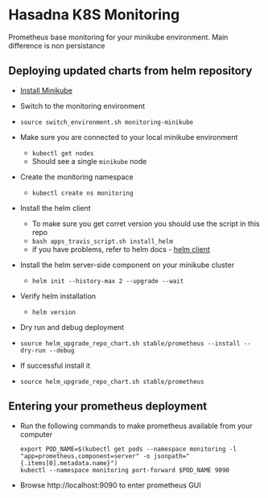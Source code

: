 # Hasadna K8S Monitoring

Prometheus base monitoring for your minikube environment.
Main difference is non persistance

## Deploying updated charts from helm repository
* [Install Minikube](https://kubernetes.io/docs/tasks/tools/install-minikube/)
* Switch to the monitoring environment
 * `source switch_environment.sh monitoring-minikube`
* Make sure you are connected to your local minikube environment
  * `kubectl get nodes`
  * Should see a single `minikube` node
* Create the monitoring namespace
  * `kubectl create ns monitoring`
* Install the helm client
  * To make sure you get corret version you should use the script in this repo
  * `bash apps_travis_script.sh install_helm`
  * if you have problems, refer to helm docs - [helm client](https://docs.helm.sh/using_helm/#installing-the-helm-client)
* Install the helm server-side component on your minikube cluster
  * `helm init --history-max 2 --upgrade --wait`
* Verify helm installation
  * `helm version`

* Dry run and debug deployment
 * `source helm_upgrade_repo_chart.sh stable/prometheus --install --dry-run --debug`
* If successful install it
 * `source helm_upgrade_repo_chart.sh stable/prometheus`

## Entering your prometheus deployment
* Run the following commands to make prometheus available from your computer
    ``` 
    export POD_NAME=$(kubectl get pods --namespace monitoring -l "app=prometheus,component=server" -o jsonpath="{.items[0].metadata.name}") 
    kubectl --namespace monitoring port-forward $POD_NAME 9090 
    ```
* Browse http://localhost:9090 to enter prometheus GUI